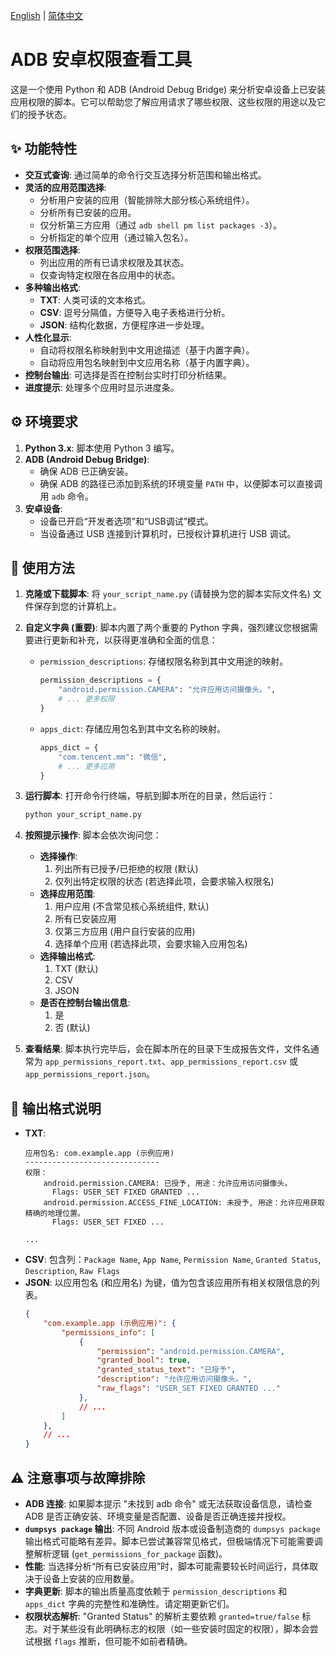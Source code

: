 [English](README_en.md) | [简体中文](README.md)
# ADB 安卓权限查看工具

这是一个使用 Python 和 ADB (Android Debug Bridge) 来分析安卓设备上已安装应用权限的脚本。它可以帮助您了解应用请求了哪些权限、这些权限的用途以及它们的授予状态。

## ✨ 功能特性

*   **交互式查询**: 通过简单的命令行交互选择分析范围和输出格式。
*   **灵活的应用范围选择**:
    *   分析用户安装的应用（智能排除大部分核心系统组件）。
    *   分析所有已安装的应用。
    *   仅分析第三方应用（通过 `adb shell pm list packages -3`）。
    *   分析指定的单个应用（通过输入包名）。
*   **权限范围选择**:
    *   列出应用的所有已请求权限及其状态。
    *   仅查询特定权限在各应用中的状态。
*   **多种输出格式**:
    *   **TXT**: 人类可读的文本格式。
    *   **CSV**: 逗号分隔值，方便导入电子表格进行分析。
    *   **JSON**: 结构化数据，方便程序进一步处理。
*   **人性化显示**:
    *   自动将权限名称映射到中文用途描述（基于内置字典）。
    *   自动将应用包名映射到中文应用名称（基于内置字典）。
*   **控制台输出**: 可选择是否在控制台实时打印分析结果。
*   **进度提示**: 处理多个应用时显示进度条。

## ⚙️ 环境要求

1.  **Python 3.x**: 脚本使用 Python 3 编写。
2.  **ADB (Android Debug Bridge)**:
    *   确保 ADB 已正确安装。
    *   确保 ADB 的路径已添加到系统的环境变量 `PATH` 中，以便脚本可以直接调用 `adb` 命令。
3.  **安卓设备**:
    *   设备已开启“开发者选项”和“USB调试”模式。
    *   当设备通过 USB 连接到计算机时，已授权计算机进行 USB 调试。

## 🚀 使用方法

1.  **克隆或下载脚本**:
    将 `your_script_name.py` (请替换为您的脚本实际文件名) 文件保存到您的计算机上。

2.  **自定义字典 (重要)**:
    脚本内置了两个重要的 Python 字典，强烈建议您根据需要进行更新和补充，以获得更准确和全面的信息：
    *   `permission_descriptions`: 存储权限名称到其中文用途的映射。
        ```python
        permission_descriptions = {
            "android.permission.CAMERA": "允许应用访问摄像头。",
            # ... 更多权限
        }
        ```
    *   `apps_dict`: 存储应用包名到其中文名称的映射。
        ```python
        apps_dict = {
            "com.tencent.mm": "微信",
            # ... 更多应用
        }
        ```
    

3.  **运行脚本**:
    打开命令行终端，导航到脚本所在的目录，然后运行：
    ```bash
    python your_script_name.py
    ```

4.  **按照提示操作**:
    脚本会依次询问您：
    *   **选择操作**:
        1.  列出所有已授予/已拒绝的权限 (默认)
        2.  仅列出特定权限的状态 (若选择此项，会要求输入权限名)
    *   **选择应用范围**:
        1.  用户应用 (不含常见核心系统组件, 默认)
        2.  所有已安装应用
        3.  仅第三方应用 (用户自行安装的应用)
        4.  选择单个应用 (若选择此项，会要求输入应用包名)
    *   **选择输出格式**:
        1.  TXT (默认)
        2.  CSV
        3.  JSON
    *   **是否在控制台输出信息**:
        1.  是
        2.  否 (默认)

5.  **查看结果**:
    脚本执行完毕后，会在脚本所在的目录下生成报告文件，文件名通常为 `app_permissions_report.txt`、`app_permissions_report.csv` 或 `app_permissions_report.json`。

## 📄 输出格式说明

*   **TXT**:
    ```
    应用包名: com.example.app (示例应用)
    ------------------------------
    权限：
        android.permission.CAMERA: 已授予, 用途：允许应用访问摄像头。
          Flags: USER_SET FIXED GRANTED ...
        android.permission.ACCESS_FINE_LOCATION: 未授予, 用途：允许应用获取精确的地理位置。
          Flags: USER_SET FIXED ...

    ...
    ```
*   **CSV**:
    包含列：`Package Name`, `App Name`, `Permission Name`, `Granted Status`, `Description`, `Raw Flags`
*   **JSON**:
    以应用包名 (和应用名) 为键，值为包含该应用所有相关权限信息的列表。
    ```json
    {
        "com.example.app (示例应用)": {
            "permissions_info": [
                {
                    "permission": "android.permission.CAMERA",
                    "granted_bool": true,
                    "granted_status_text": "已授予",
                    "description": "允许应用访问摄像头。",
                    "raw_flags": "USER_SET FIXED GRANTED ..."
                },
                // ...
            ]
        },
        // ...
    }
    ```

## ⚠️ 注意事项与故障排除

*   **ADB 连接**: 如果脚本提示 "未找到 adb 命令" 或无法获取设备信息，请检查 ADB 是否正确安装、环境变量是否配置、设备是否正确连接并授权。
*   **`dumpsys package` 输出**: 不同 Android 版本或设备制造商的 `dumpsys package` 输出格式可能略有差异。脚本已尝试兼容常见格式，但极端情况下可能需要调整解析逻辑 (`get_permissions_for_package` 函数)。
*   **性能**: 当选择分析“所有已安装应用”时，脚本可能需要较长时间运行，具体取决于设备上安装的应用数量。
*   **字典更新**: 脚本的输出质量高度依赖于 `permission_descriptions` 和 `apps_dict` 字典的完整性和准确性。请定期更新它们。
*   **权限状态解析**: "Granted Status" 的解析主要依赖 `granted=true/false` 标志。对于某些没有此明确标志的权限（如一些安装时固定的权限），脚本会尝试根据 `flags` 推断，但可能不如前者精确。



